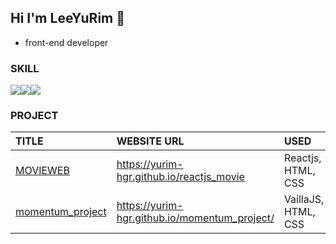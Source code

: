 ## Hi I'm LeeYuRim 👋

- front-end developer

### SKILL

<img src="https://img.shields.io/badge/TypeScript-3178C6?style=for-the-badge&logo=TypeScript&logoColor=white"><img src="https://img.shields.io/badge/React-61DAFB?style=for-the-badge&logo=React&logoColor=white"><img src="https://img.shields.io/badge/JavaScript-F7DF1E?style=for-the-badge&logo=JavaScript&logoColor=white">

### PROJECT

|TITLE|WEBSITE URL|USED|
|:------|:---|:---|
| [MOVIEWEB](https://github.com/yurim-hgr/reactjs_movie) | https://yurim-hgr.github.io/reactjs_movie | Reactjs, HTML, CSS |
| [momentum_project](https://github.com/yurim-hgr/momentum_project)|https://yurim-hgr.github.io/momentum_project/ | VaillaJS, HTML, CSS |


<!--
**yurim-hgr/yurim-hgr** is a ✨ _special_ ✨ repository because its `README.md` (this file) appears on your GitHub profile.

Here are some ideas to get you started:

- 🔭 I’m currently working on ...
- 🌱 I’m currently learning ...
- 👯 I’m looking to collaborate on ...
- 🤔 I’m looking for help with ...
- 💬 Ask me about ...
- 📫 How to reach me: ...
- 😄 Pronouns: ...
- ⚡ Fun fact: ...
-->
